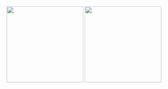 <!--
**dorianbayart/dorianbayart** is a ✨ _special_ ✨ repository because its `README.md` (this file) appears on your GitHub profile.

Here are some ideas to get you started:

- 🔭 I’m currently working on ...
- 🌱 I’m currently learning ...
- 👯 I’m looking to collaborate on ...
- 🤔 I’m looking for help with ...
- 💬 Ask me about ...
- 📫 How to reach me: ...
- 😄 Pronouns: ...
- ⚡ Fun fact: ...
-->

<div align="center">
  
  <picture>
    <source
      srcset="https://github-readme-stats.vercel.app/api?username=dorianbayart&show_icons=true&theme=dark" media="(prefers-color-scheme: dark)"
    />
    <source
      srcset="https://github-readme-stats.vercel.app/api?username=dorianbayart&show_icons=true" media="(prefers-color-scheme: light), (prefers-color-scheme: no-preference)"
    />
    <img height=200 align="center" src="https://github-readme-stats.vercel.app/api?username=dorianbayart&show_icons=true" />
  </picture>
  
  <picture>
    <source
      srcset="https://github-readme-stats.vercel.app/api/top-langs/?username=dorianbayart&layout=compact&show_icons=true&theme=dark" media="(prefers-color-scheme: dark)"
    />
    <source
      srcset="https://github-readme-stats.vercel.app/api/top-langs/?username=dorianbayart&layout=compact&show_icons=true" media="(prefers-color-scheme: light), (prefers-color-scheme: no-preference)"
    />
    <img height=200 align="center" src="https://github-readme-stats.vercel.app/api/top-langs/?username=dorianbayart&layout=compact&show_icons=true" />
  </picture>
  
</div>

